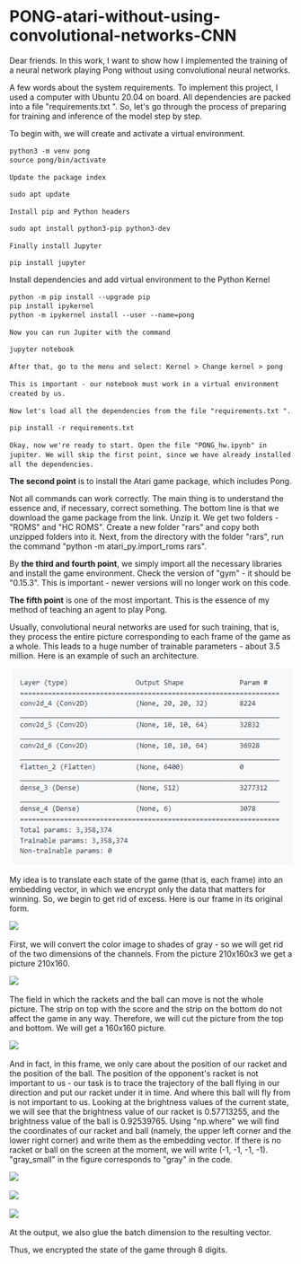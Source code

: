 # PONG-atari-without-using-convolutional-networks-CNN

Dear friends. In this work, I want to show how I implemented the training of a neural network playing Pong without using convolutional neural networks.

A few words about the system requirements. To implement this project, I used a computer with Ubuntu 20.04 on board. All dependencies are packed into a file "requirements.txt ". So, let's go through the process of preparing for training and inference of the model step by step.

To begin with, we will create and activate a virtual environment.

```
python3 -m venv pong
source pong/bin/activate
```

`Update the package index`

```
sudo apt update
```

`Install pip and Python headers`

```
sudo apt install python3-pip python3-dev
```

`Finally install Jupyter`

```
pip install jupyter
```

Install dependencies and add virtual environment to the Python Kernel

```
python -m pip install --upgrade pip
pip install ipykernel
python -m ipykernel install --user --name=pong
```

`Now you can run Jupiter with the command`

```
jupyter notebook
```

`After that, go to the menu and select: Kernel > Change kernel > pong`

`This is important - our notebook must work in a virtual environment created by us.`

`Now let's load all the dependencies from the file "requirements.txt ".`

```
pip install -r requirements.txt
```

`Okay, now we're ready to start. Open the file "PONG_hw.ipynb" in jupiter. We will skip the first point, since we have already installed all the dependencies.`

**The second point** is to install the Atari game package, which includes Pong.

Not all commands can work correctly. The main thing is to understand the essence and, if necessary, correct something. The bottom line is that we download the game package from the link. Unzip it. We get two folders - "ROMS" and "HC ROMS". Create a new folder "rars" and copy both unzipped folders into it. Next, from the directory with the folder "rars", run the command "python -m atari_py.import_roms rars".

By **the third and fourth point**, we simply import all the necessary libraries and install the game environment. Check the version of "gym" - it should be "0.15.3". This is important - newer versions will no longer work on this code.

**The fifth point** is one of the most important. This is the essence of my method of teaching an agent to play Pong.

Usually, convolutional neural networks are used for such training, that is, they process the entire picture corresponding to each frame of the game as a whole. This leads to a huge number of trainable parameters - about 3.5 million. Here is an example of such an architecture.

![CNN architecture](https://github.com/mic21053/PONG-atari-without-using-convolutional-networks-CNN-/blob/main/Образец%20архитектуры.png)

My idea is to translate each state of the game (that is, each frame) into an embedding vector, in which we encrypt only the data that matters for winning. So, we begin to get rid of excess. Here is our frame in its original form.

![](media/38780debb562ddbb7e49e9fba5417e88.png)

First, we will convert the color image to shades of gray - so we will get rid of the two dimensions of the channels. From the picture 210x160x3 we get a picture 210x160.

![](media/156083e5b7533b5a5e97d2842145df97.png)

The field in which the rackets and the ball can move is not the whole picture. The strip on top with the score and the strip on the bottom do not affect the game in any way. Therefore, we will cut the picture from the top and bottom. We will get a 160x160 picture.

![](media/434d3ec74e566da76d612d849ebb2caa.png)

And in fact, in this frame, we only care about the position of our racket and the position of the ball. The position of the opponent's racket is not important to us - our task is to trace the trajectory of the ball flying in our direction and put our racket under it in time. And where this ball will fly from is not important to us. Looking at the brightness values of the current state, we will see that the brightness value of our racket is 0.57713255, and the brightness value of the ball is 0.92539765. Using "np.where" we will find the coordinates of our racket and ball (namely, the upper left corner and the lower right corner) and write them as the embedding vector. If there is no racket or ball on the screen at the moment, we will write (-1, -1, -1, -1). "gray_small" in the figure corresponds to "gray" in the code.

![](media/87f1b9db311f28563333dea16f9abdc5.png)

![](media/bdf45b664296789d9fb70c34b208690c.png)

![](media/51570c1b6de59ed1f288924c0480b98d.png)

At the output, we also glue the batch dimension to the resulting vector.

Thus, we encrypted the state of the game through 8 digits.
